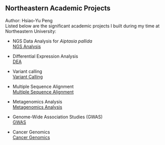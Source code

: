 ## Northeastern Academic Projects

Author: Hsiao-Yu Peng  
Listed below are the significant academic projects I built during my time at Northeastern University: <br>

- NGS Data Analysis for *Aiptasia pallida*  
  [NGS Analysis](https://github.com/penghy27/NU-NGS_analysis.git)   <br>

- Differential Expression Analysis  
  [DEA](https://github.com/NU-Bioinformatics/module04-penghy27.git)  <br>
  
- Variant calling  
  [Variant Calling](https://github.com/NU-Bioinformatics/module05-penghy27.git) <br>
  
- Multiple Sequence Alignment  
  [Multiple Sequence Alignment](https://github.com/NU-Bioinformatics/module06-penghy27.git) <br>
  
- Metagenomics Analysis  
  [Metagenomics Analysis](https://github.com/NU-Bioinformatics/module09-penghy27.git) <br>
  
- Genome-Wide Association Studies (GWAS)  
  [GWAS](https://github.com/NU-Bioinformatics/module10-penghy27.git)  <br>
  
- Cancer Genomics  
  [Cancer Genomics](https://github.com/NU-Bioinformatics/module11-penghy27.git)<br>
